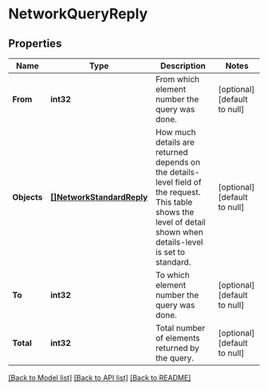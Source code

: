 # NetworkQueryReply

## Properties
Name | Type | Description | Notes
------------ | ------------- | ------------- | -------------
**From** | **int32** | From which element number the query was done. | [optional] [default to null]
**Objects** | [**[]NetworkStandardReply**](NetworkStandardReply.md) | How much details are returned depends on the details-level field of the request. This table shows the level of detail shown when details-level is set to standard. | [optional] [default to null]
**To** | **int32** | To which element number the query was done. | [optional] [default to null]
**Total** | **int32** | Total number of elements returned by the query. | [optional] [default to null]

[[Back to Model list]](../README.md#documentation-for-models) [[Back to API list]](../README.md#documentation-for-api-endpoints) [[Back to README]](../README.md)


